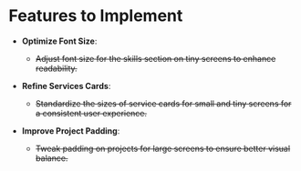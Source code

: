 # Features to Implement

- **Optimize Font Size**:
  - ~~Adjust font size for the skills section on tiny screens to enhance readability.~~
  
- **Refine Services Cards**:
  - ~~Standardize the sizes of service cards for small and tiny screens for a consistent user experience.~~

- **Improve Project Padding**:
  - ~~Tweak padding on projects for large screens to ensure better visual balance.~~

